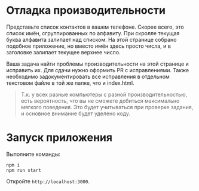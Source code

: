 # Отладка производительности

Представьте список контактов в вашем телефоне. Скорее всего, это список имён, сгруппированных по алфавиту. При скролле текущая буква алфавита залипает над списком. На этой странице собрано подобное приложение, но вместо имён здесь просто числа, и в заголовке залипает текущее верхнее число.

Ваша задача найти проблемы производительности на этой странице и исправить их. Для сдачи нужно оформить PR с исправлениями. Также необходимо задокументировать все исправления в отдельном текстовом файле в той же папке, что и index.html.

> Т.к. у всех разные компьютеры с разной производительностью, есть вероятность, что вы не сможете добиться максимально мягкого поведения. Это будет учитываться при проверке задания, и основное внимание будет уделено коду.

# Запуск приложения

Выполните команды:

```
npm i
npm run start
```

Откройте `http://localhost:3000`.
